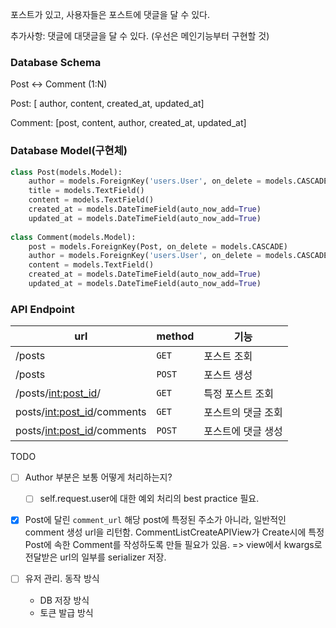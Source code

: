 포스트가 있고, 사용자들은 포스트에 댓글을 달 수 있다.

추가사항: 댓글에 대댓글을 달 수 있다. (우선은 메인기능부터 구현할 것)

### Database Schema

Post ↔ Comment (1:N)

Post: [ author, content, created_at, updated_at]

Comment: [post, content, author,  created_at, updated_at]

### Database Model(구현체)

```python
class Post(models.Model):
	author = models.ForeignKey('users.User', on_delete = models.CASCADE)
	title = models.TextField()
	content = models.TextField()
	created_at = models.DateTimeField(auto_now_add=True)
	updated_at = models.DateTimeField(auto_now_add=True)
	
class Comment(models.Model):
	post = models.ForeignKey(Post, on_delete = models.CASCADE)
	author = models.ForeignKey('users.User', on_delete = models.CASCADE)
	content = models.TextField()
	created_at = models.DateTimeField(auto_now_add=True)
	updated_at = models.DateTimeField(auto_now_add=True)
```

### API Endpoint

| url | method | 기능 |
| --- | --- | --- |
| /posts | `GET` | 포스트 조회 |
| /posts | `POST` | 포스트 생성 |
| /posts/<int:post_id>/ | `GET`  | 특정 포스트 조회 |
| posts/<int:post_id>/comments | `GET` | 포스트의 댓글 조회 |
| posts/<int:post_id>/comments | `POST` | 포스트에 댓글 생성 |


TODO

- [ ]  Author 부분은 보통 어떻게 처리하는지?
    - [ ]  self.request.user에 대한 예외 처리의 best practice 필요.
- [x]  Post에 달린 `comment_url` 해당 post에 특정된 주소가 아니라, 일반적인 comment 생성 url을 리턴함.  CommentListCreateAPIView가 Create시에 특정 Post에 속한 Comment를 작성하도록 만들 필요가 있음.
=> view에서 kwargs로 전달받은 url의 일부를 serializer 저장.

- [ ] 유저 관리. 동작 방식
	- DB 저장 방식
	- 토큰 발급 방식